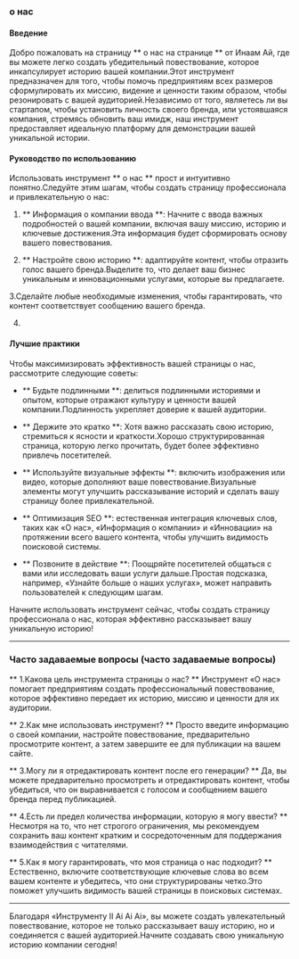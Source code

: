 ### о нас

#### Введение
Добро пожаловать на страницу ** о нас на странице ** от Инаам Ай, где вы можете легко создать убедительный повествование, которое инкапсулирует историю вашей компании.Этот инструмент предназначен для того, чтобы помочь предприятиям всех размеров сформулировать их миссию, видение и ценности таким образом, чтобы резонировать с вашей аудиторией.Независимо от того, являетесь ли вы стартапом, чтобы установить личность своего бренда, или устоявшаяся компания, стремясь обновить ваш имидж, наш инструмент предоставляет идеальную платформу для демонстрации вашей уникальной истории.

#### Руководство по использованию
Использовать инструмент ** о нас ** прост и интуитивно понятно.Следуйте этим шагам, чтобы создать страницу профессионала и привлекательную о нас:

1. ** Информация о компании ввода **: Начните с ввода важных подробностей о вашей компании, включая вашу миссию, историю и ключевые достижения.Эта информация будет сформировать основу вашего повествования.

2. ** Настройте свою историю **: адаптируйте контент, чтобы отразить голос вашего бренда.Выделите то, что делает ваш бизнес уникальным и инновационными услугами, которые вы предлагаете.

3.Сделайте любые необходимые изменения, чтобы гарантировать, что контент соответствует сообщению вашего бренда.

4.

#### Лучшие практики
Чтобы максимизировать эффективность вашей страницы о нас, рассмотрите следующие советы:

- ** Будьте подлинными **: делиться подлинными историями и опытом, которые отражают культуру и ценности вашей компании.Подлинность укрепляет доверие к вашей аудитории.

- ** Держите это кратко **: Хотя важно рассказать свою историю, стремиться к ясности и краткости.Хорошо структурированная страница, которую легко прочитать, будет более эффективно привлечь посетителей.

- ** Используйте визуальные эффекты **: включить изображения или видео, которые дополняют ваше повествование.Визуальные элементы могут улучшить рассказывание историй и сделать вашу страницу более привлекательной.

- ** Оптимизация SEO **: естественная интеграция ключевых слов, таких как «О нас», «Информация о компании» и «Инновации» на протяжении всего вашего контента, чтобы улучшить видимость поисковой системы.

- ** Позвоните в действие **: Поощряйте посетителей общаться с вами или исследовать ваши услуги дальше.Простая подсказка, например, «Узнайте больше о наших услугах», может направить пользователей к следующим шагам.

Начните использовать инструмент сейчас, чтобы создать страницу профессионала о нас, которая эффективно рассказывает вашу уникальную историю!

---

### Часто задаваемые вопросы (часто задаваемые вопросы)

** 1.Какова цель инструмента страницы о нас? **
Инструмент «О нас» помогает предприятиям создать профессиональный повествование, которое эффективно передает их историю, миссию и ценности для их аудитории.

** 2.Как мне использовать инструмент? **
Просто введите информацию о своей компании, настройте повествование, предварительно просмотрите контент, а затем завершите ее для публикации на вашем сайте.

** 3.Могу ли я отредактировать контент после его генерации? **
Да, вы можете предварительно просмотреть и отредактировать контент, чтобы убедиться, что он выравнивается с голосом и сообщением вашего бренда перед публикацией.

** 4.Есть ли предел количества информации, которую я могу ввести? **
Несмотря на то, что нет строгого ограничения, мы рекомендуем сохранить ваш контент кратким и сосредоточенным для поддержания взаимодействия с читателями.

** 5.Как я могу гарантировать, что моя страница о нас подходит? **
Естественно, включите соответствующие ключевые слова во всем вашем контенте и убедитесь, что они структурированы четко.Это поможет улучшить видимость вашей страницы в поисковых системах.

---

Благодаря «Инструменту II Ai Ai Ai», вы можете создать увлекательный повествование, которое не только рассказывает вашу историю, но и соединяется с вашей аудиторией.Начните создавать свою уникальную историю компании сегодня!